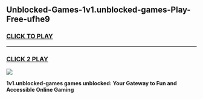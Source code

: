 
## Unblocked-Games-1v1.unblocked-games-Play-Free-ufhe9
<h3>
<a href="https://premium76.site?title=1v1.unblocked-games&ref=18A">CLICK TO PLAY</a></h3>
<hr>

<h3>
<a href="https://premium76.site?title=1v1.unblocked-games&ref=18A">CLICK 2 PLAY</a>
  
</h3>

<a href="https://premium76.site?title=1v1.unblocked-games&ref=18A"><img src="https://clearcache.store/games.png"></a>


**1v1.unblocked-games games unblocked: Your Gateway to Fun and Accessible Online Gaming**

